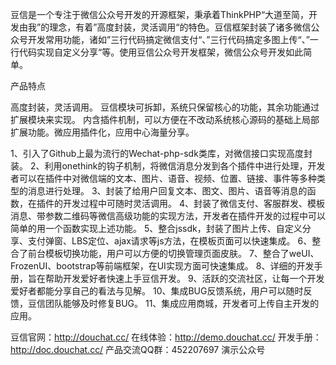 豆信是一个专注于微信公众号开发的开源框架，秉承着ThinkPHP“大道至简，开发由我”的理念，有着”高度封装，灵活调用“的特色。豆信框架封装了诸多微信公众号开发常用功能，诸如”三行代码搞定微信支付“、”三行代码搞定多图上传“、”一行代码实现自定义分享“等。使用豆信公众号开发框架，微信公众号开发如此简单。

产品特点

高度封装，灵活调用。
豆信模块可拆卸，系统只保留核心的功能，其余功能通过扩展模块来实现。 内含插件机制，可以方便在不改动系统核心源码的基础上局部扩展功能。微应用插件化，应用中心海量分享。

1、引入了Github上最为流行的Wechat-php-sdk类库，对微信接口实现高度封装。
2、利用onethink的钩子机制，将微信消息分发到各个插件中进行处理，开发者可以在插件中对微信端的文本、图片、语音、视频、位置、链接、事件等多种类型的消息进行处理。
3、封装了给用户回复文本、图文、图片、语音等消息的函数，在插件的开发过程中可随时灵活调用。
4、封装了微信支付、客服群发、模板消息、带参数二维码等微信高级功能的实现方法，开发者在插件开发的过程中可以简单的用一个函数实现上述功能。
5、整合jssdk，封装了图片上传、自定义分享、支付弹窗、LBS定位、ajax请求等js方法，在模板页面可以快速集成。
6、整合了前台模板切换功能，用户可以方便的切换管理页面皮肤。
7、整合了weUI、FrozenUI、bootstrap等前端框架，在UI实现方面可快速集成。
8、详细的开发手册，旨在帮助开发爱好者快速上手豆信开发。
9、活跃的交流社区，让每一个开发爱好者都能分享自己的看法与见解。
10、集成BUG反馈系统，用户可以随时反馈，豆信团队能够及时修复BUG。
11、集成应用商城，开发者可上传自主开发的应用。

豆信官网：http://douchat.cc/
在线体验：http://demo.douchat.cc/
开发手册：http://doc.douchat.cc/
产品交流QQ群：452207697
演示公众号 
<img src="http://douchat.cc/static/img/qrcode.jpg" alt="">